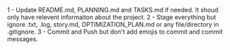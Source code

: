 1 - Update README.md, PLANNING.md and TASKS.md if needed. It shoud only have relevent informaiton about the project.
2 - Stage everything but ignore .txt, .log, story.md, OPTIMIZATION_PLAN.md or any file/directory in .gitignore.
3 - Commit and Push but don't add emojis to commit and commit messages.
